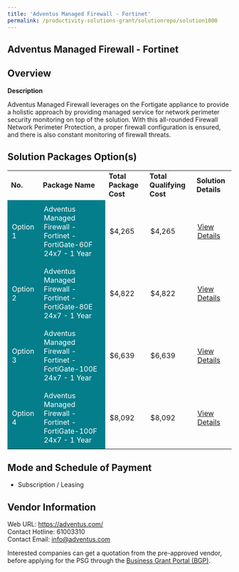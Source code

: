 ```yaml
---
title: 'Adventus Managed Firewall - Fortinet'
permalink: /productivity-solutions-grant/solutionrepo/solution1800
---
```


## Adventus Managed Firewall - Fortinet

## Overview

**Description**

Adventus Managed Firewall leverages on the Fortigate appliance to provide a holistic approach by providing managed service for network perimeter security monitoring on top of the solution.
With this all-rounded Firewall Network Perimeter Protection, a proper firewall configuration is ensured, and there is also constant monitoring of firewall threats.

## Solution Packages Option(s)

<table>
<tr>
<td><b>No.</b></td>
<td><b>Package Name</b></td>
<td><b>Total Package Cost</b></td>
<td><b>Total Qualifying Cost</b></td>
<td><b>Solution Details</b></td>
</tr>
<tr>
<td style='padding: 10px; background-color: #037E8A; color: #FFFFFF;'>Option 1</td>
<td style='padding: 10px; background-color: #037E8A; color: #FFFFFF;'>Adventus Managed Firewall - Fortinet  - FortiGate-60F 24x7 - 1 Year</td>
<td style='padding: 10px;'>$4,265</td>
<td style='padding: 10px;'>$4,265</td>
<td style='padding: 10px;'><a href='https://www.gobusiness.gov.sg/images/psg/Desensitised_Adventus_Annex_3_CR_wef_14_Jan_2021_Part_1.pdf' target='_blank'>View Details</a></td>
</tr>
<tr>
<td style='padding: 10px; background-color: #037E8A; color: #FFFFFF;'>Option 2</td>
<td style='padding: 10px; background-color: #037E8A; color: #FFFFFF;'>Adventus Managed Firewall - Fortinet  - FortiGate-80E 24x7 - 1 Year</td>
<td style='padding: 10px;'>$4,822</td>
<td style='padding: 10px;'>$4,822</td>
<td style='padding: 10px;'><a href='https://www.gobusiness.gov.sg/images/psg/Desensitised_Adventus_Annex_3_CR_wef_14_Jan_2021_Part_2.pdf' target='_blank'>View Details</a></td>
</tr>
<tr>
<td style='padding: 10px; background-color: #037E8A; color: #FFFFFF;'>Option 3</td>
<td style='padding: 10px; background-color: #037E8A; color: #FFFFFF;'>Adventus Managed Firewall - Fortinet  - FortiGate-100E 24x7 - 1 Year</td>
<td style='padding: 10px;'>$6,639</td>
<td style='padding: 10px;'>$6,639</td>
<td style='padding: 10px;'><a href='https://www.gobusiness.gov.sg/images/psg/Desensitised_Adventus_Annex_3_CR_wef_14_Jan_2021_Part_3.pdf' target='_blank'>View Details</a></td>
</tr>
<tr>
<td style='padding: 10px; background-color: #037E8A; color: #FFFFFF;'>Option 4</td>
<td style='padding: 10px; background-color: #037E8A; color: #FFFFFF;'>Adventus Managed Firewall - Fortinet  - FortiGate-100F 24x7 - 1 Year</td>
<td style='padding: 10px;'>$8,092</td>
<td style='padding: 10px;'>$8,092</td>
<td style='padding: 10px;'><a href='https://www.gobusiness.gov.sg/images/psg/Desensitised_Adventus_Annex_3_CR_wef_14_Jan_2021_Part_4.pdf' target='_blank'>View Details</a></td>
</tr>
</table>

## Mode and Schedule of Payment

 - Subscription / Leasing

## Vendor Information

 Web URL: https://adventus.com/ <br>Contact Hotline: 61003310 <br>Contact Email: info@adventus.com<br>

Interested companies can get a quotation from the pre-approved vendor, before applying for the PSG through the <a href='https://www.businessgrants.gov.sg/' target='_blank' rel='noopener'>Business Grant Portal (BGP)</a>.

<script src="/jquery/resize-tables.js"></script>
